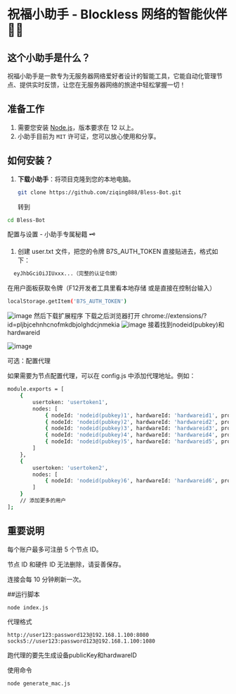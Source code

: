 # 祝福小助手 - Blockless 网络的智能伙伴 🤖🎉

## 这个小助手是什么？
祝福小助手是一款专为无服务器网络爱好者设计的智能工具，它能自动化管理节点、提供实时反馈，让您在无服务器网络的旅途中轻松掌握一切！



## 准备工作
1. 需要您安装 [Node.js](https://nodejs.org/)，版本要求在 12 以上。
2. 小助手目前为 `MIT` 许可证，您可以放心使用和分享。

## 如何安装？
1. **下载小助手**：将项目克隆到您的本地电脑。
   ```bash
   git clone https://github.com/ziqing888/Bless-Bot.git
    ```
   转到
 ```bash
 cd Bless-Bot
  ```
配置与设置 - 小助手专属秘籍 🗝️
1. 创建 user.txt 文件，把您的令牌 B7S_AUTH_TOKEN 直接贴进去，格式如下：
 ```bash
   eyJhbGciOiJIUxxx...（完整的认证令牌）

 ```
在用户面板获取令牌（F12开发者工具里看本地存储 或是直接在控制台输入）
```bash
localStorage.getItem('B7S_AUTH_TOKEN')
  ```
![image](https://github.com/user-attachments/assets/d885bd81-30bb-4911-8204-04936263f8d6)
然后下载扩展程序
下载之后浏览器打开 chrome://extensions/?id=pljbjcehnhcnofmkdbjolghdcjnmekia
![image](https://github.com/user-attachments/assets/eb7074be-7520-49e9-8c73-aa51d05f897c)
接着找到nodeid(pubkey)和hardwareid

![image](https://github.com/user-attachments/assets/072fac55-d32e-4029-846e-c9329938aeee)

 可选：配置代理

如果需要为节点配置代理，可以在 config.js 中添加代理地址。例如：
```bash
module.exports = [
    {
        usertoken: 'usertoken1',
        nodes: [
            { nodeId: 'nodeid(pubkey)1', hardwareId: 'hardwareid1', proxy: 'proxy1' },
            { nodeId: 'nodeid(pubkey)2', hardwareId: 'hardwareid2', proxy: 'proxy2' },
            { nodeId: 'nodeid(pubkey)3', hardwareId: 'hardwareid3', proxy: 'proxy3' },
            { nodeId: 'nodeid(pubkey)4', hardwareId: 'hardwareid4', proxy: 'proxy4' },
            { nodeId: 'nodeid(pubkey)5', hardwareId: 'hardwareid5', proxy: 'proxy5' }
        ]
    },
    {
        usertoken: 'usertoken2',
        nodes: [
            { nodeId: 'nodeid(pubkey)6', hardwareId: 'hardwareid6', proxy: 'proxy6' }
        ]
    }
    // 添加更多的用户
];
```

## 重要说明
每个账户最多可注册 5 个节点 ID。

节点 ID 和硬件 ID 无法删除，请妥善保存。

连接会每 10 分钟刷新一次。

##运行脚本
```bash
node index.js
```
代理格式
```
http://user123:password123@192.168.1.100:8080
socks5://user123:password123@192.168.1.100:1080
```
跑代理的要先生成设备publicKey和hardwareID

使用命令
```bash
node generate_mac.js
 ```
